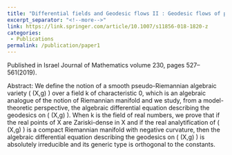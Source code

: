 ```yaml
---
title: "Differential fields and Geodesic flows II : Geodesic flows of pseudo-Riemannian algebraic varieties"
excerpt_separator: "<!--more-->"
link: https://link.springer.com/article/10.1007/s11856-018-1820-z
categories:
 - Publications
permalink: /publication/paper1
---
```

Published in Israel Journal of Mathematics volume 230, pages 527–561(2019).
                                                                                                                                          




Abstract: We define the notion of a smooth pseudo-Riemannian algebraic variety \( (X,g) \) over a field k of characteristic 0, which is an algebraic analogue of the notion of Riemannian manifold and we study, from a model-theoretic perspective, the algebraic differential equation describing the geodesics on                 \( (X,g) \). 
When k is the field of real numbers, we prove that if the real points of X are Zariski-dense in X and if the real analytification of \( (X,g) \) is a compact Riemannian manifold with negative curvature, then the algebraic differential equation describing the geodesics on \( (X,g) \) is absolutely irreducible and its generic type is orthogonal to the constants.